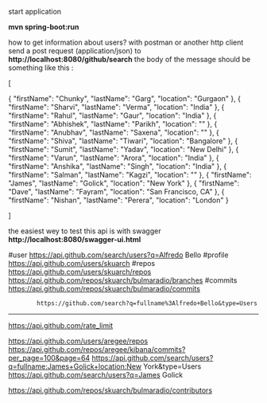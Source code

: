 
start application

**mvn spring-boot:run**

how to get information about users?
with postman or another http client send a post request (application/json) to **http://localhost:8080/github/search**
the body of the message should be something like this :


[
  
  {
    "firstName": "Chunky",
    "lastName":  "Garg",
    "location":  "Gurgaon"
  },
  {
    "firstName": "Sharvi",
    "lastName":  "Verma",
    "location":  "India"
  },
  {
    "firstName": "Rahul",
    "lastName":  "Gaur",
    "location":  "India"
  },
  {
    "firstName": "Abhishek",
    "lastName":  "Parikh",
    "location":  ""
  },
  {
    "firstName": "Anubhav",
    "lastName":  "Saxena",
    "location":  ""
  },
  {
    "firstName": "Shiva",
    "lastName":  "Tiwari",
    "location":  "Bangalore"
  },
  {
    "firstName": "Sumit",
    "lastName":  "Yadav",
    "location":  "New Delhi"
  },
  {
    "firstName": "Varun",
    "lastName":  "Arora",
    "location":  "India"
  },
  {
    "firstName": "Anshika",
    "lastName":  "Singh",
    "location":  "India"
  },
  {
    "firstName": "Salman",
    "lastName":  "Kagzi",
    "location":  ""
  },
  {
    "firstName": "James",
    "lastName":  "Golick",
    "location":  "New York"
  },
  {
    "firstName": "Dave",
    "lastName":  "Fayram",
    "location":  "San Francisco, CA"
  },
  {
    "firstName": "Nishan",
    "lastName":  "Perera",
    "location":  "London"
  }
  
]


the easiest wey to test this api is with swagger
**http://localhost:8080/swagger-ui.html**



#user       https://api.github.com/search/users?q=Alfredo Bello
#profile    https://api.github.com/users/skuarch
#repos      https://api.github.com/users/skuarch/repos
            https://api.github.com/repos/skuarch/bulmaradio/branches
#commits    https://api.github.com/repos/skuarch/bulmaradio/commits

            https://github.com/search?q=fullname%3Alfredo+Bello&type=Users

------------------------------------------------------------------------------------------------
https://api.github.com/rate_limit


https://api.github.com/users/aregee/repos
https://api.github.com/repos/aregee/kibana/commits?per_page=100&page=64
https://api.github.com/search/users?q=fullname:James+Golick+location:New York&type=Users
https://api.github.com/search/users?q=James Golick

https://api.github.com/repos/skuarch/bulmaradio/contributors


